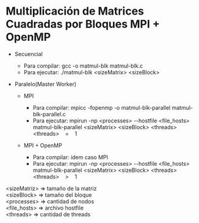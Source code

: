 # Multiplicación de Matrices Cuadradas por Bloques MPI + OpenMP

* Secuencial
  * Para compilar: gcc -o matmul-blk matmul-blk.c
  * Para ejecutar: ./matmul-blk &lt;sizeMatrix&gt; &lt;sizeBlock&gt;
  
* Paralelo(Master Worker)
  * MPI
     * Para compilar: mpicc -fopenmp -o matmul-blk-parallel matmul-blk-parallel.c
     * Para ejecutar: mpirun -np &lt;processes&gt; --hostfile &lt;file_hosts&gt; matmul-blk-parallel &lt;sizeMatrix&gt; &lt;sizeBlock&gt; &lt;threads&gt;
                     <br/>  &lt;threads&gt; &nbsp;&nbsp;  =  &nbsp;&nbsp; 1
  
  * MPI + OpenMP
      * Para compilar: idem caso MPI
      * Para ejecutar: mpirun -np &lt;processes&gt; --hostfile &lt;file_hosts&gt; matmul-blk-parallel &lt;sizeMatrix&gt; &lt;sizeBlock&gt; &lt;threads&gt;
                        <br/> &lt;threads&gt; &nbsp;&nbsp; > &nbsp;&nbsp; 1
                    
 
&lt;sizeMatriz&gt; => tamaño de la matriz <br/>
&lt;sizeBlock&gt; => tamaño del bloque <br/>
&lt;processes&gt; => cantidad de nodos <br/>
&lt;file_hosts&gt; => archivo hostfile <br/>
&lt;threads&gt; =>  cantidad de threads <br/>
